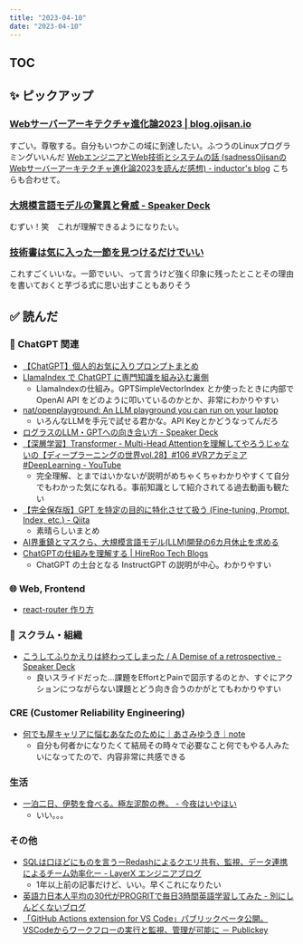 ```yaml
---
title: "2023-04-10"
date: "2023-04-10"
---
```


## TOC

## ✨ ピックアップ

### [Webサーバーアーキテクチャ進化論2023 | blog.ojisan.io](https://blog.ojisan.io/server-architecture-2023/)

すごい。尊敬する。自分もいつかこの域に到達したい。ふつうのLinuxプログラミングいいんだ
[WebエンジニアとWeb技術とシステムの話 (sadnessOjisanのWebサーバーアーキテクチャ進化論2023を読んだ感想) - inductor's blog](https://blog.inductor.me/entry/2023/04/03/153149)
こちらも合わせて。


### [大規模言語モデルの驚異と脅威 - Speaker Deck](https://speakerdeck.com/chokkan/20230327_riken_llm)

むずい！笑　これが理解できるようになりたい。

### [技術書は気に入った一節を見つけるだけでいい](https://zenn.dev/katzchang/articles/38fc8ec8dd9cab)

これすごくいいな。一節でいい、って言うけど強く印象に残ったとことその理由を書いておくと芋づる式に思い出すこともありそう

## ✅ 読んだ

<!-- ### ☁︎ Salesforce -->

### 🧠 ChatGPT 関連

- [【ChatGPT】個人的お気に入りプロンプトまとめ](https://zenn.dev/ryome/articles/c1f229822efb96)
- [LlamaIndex で ChatGPT に専門知識を組み込む裏側](https://zenn.dev/fusic/articles/dive-into-llamaindex)
  - LlamaIndexの仕組み。GPTSimpleVectorIndex とか使ったときに内部で OpenAI API をどのように叩いているのかとか、非常にわかりやすい
- [nat/openplayground: An LLM playground you can run on your laptop](https://github.com/nat/openplayground)
  - いろんなLLMを手元で試せる君かな。API Keyとかどうなってんだろ
- [ログラスのLLM・GPTへの向き合い方 - Speaker Deck](https://speakerdeck.com/rkaga/rokurasunollmgpthenoxiang-kihe-ifang)
- [【深層学習】Transformer - Multi-Head Attentionを理解してやろうじゃないの【ディープラーニングの世界vol.28】#106 #VRアカデミア #DeepLearning - YouTube](https://www.youtube.com/watch?v=50XvMaWhiTY)
  - 完全理解、とまではいかないが説明がめちゃくちゃわかりやすくて自分でもわかった気になれる。事前知識として紹介されてる過去動画も観たい
- [【完全保存版】GPT を特定の目的に特化させて扱う (Fine-tuning, Prompt, Index, etc.) - Qiita](https://qiita.com/tmgauss/items/22c4e5e00282a23e569d)
  - 素晴らしいまとめ
- [AI界重鎮とマスクら、大規模言語モデル(LLM)開発の6カ月休止を求める](https://www.axion.zone/aillm6/)
- [ChatGPTの仕組みを理解する | HireRoo Tech Blogs](https://hireroo.io/journal/tech/chatgpt-introduction)
  - ChatGPT の土台となる InstructGPT の説明が中心。わかりやすい

### 🌐 Web, Frontend

- [react-router 作り方](https://zenn.dev/stin/articles/how-to-develop-react-router)

<!-- ### 🦀 Rust, WebAssembly -->

### 🤝 スクラム・組織

- [こうしてふりかえりは終わってしまった / A Demise of a retrospective - Speaker Deck](https://speakerdeck.com/navitimejapan/a-demise-of-a-retrospective)
  - 良いスライドだった...課題をEffortとPainで図示するのとか、すぐにアクションにつながらない課題とどう向き合うのかがとてもわかりやすい

### CRE (Customer Reliability Engineering)

- [何でも屋キャリアに悩むあなたのために｜あさみゆうき｜note](https://note.com/yukiasami/n/na9ae66eba9b4)
  - 自分も何者かになりたくて結局その時々で必要なこと何でもやる人みたいになってたので、内容非常に共感できる

### 生活

- [一泊二日、伊勢を食べる。極左泥酔の巻。 - 今夜はいやほい](https://kikuchidesu.hatenablog.com/entry/2023/03/28/191106)
  - いい。。。

### その他

- [SQLは口ほどにものを言うーRedashによるクエリ共有、監視、データ連携によるチーム効率化ー - LayerX エンジニアブログ](https://tech.layerx.co.jp/entry/redash-with-saas)
  - 1年以上前の記事だけど、いい。早くこれになりたい
- [英語力日本人平均の30代がPROGRITで毎日3時間英語学習してみた - 別にしんどくないブログ](https://shisama.hatenablog.com/entry/2023/04/03/083000)
- [「GitHub Actions extension for VS Code」パブリックベータ公開。VSCodeからワークフローの実行と監視、管理が可能に － Publickey](https://www.publickey1.jp/blog/23/github_actions_extension_for_vs_codevscode.html)

<!-- ## ✏️ 書いた -->


<!-- ## 🗑 Stale -->

<!-- ## 📝 読んだ記事のメモ -->
